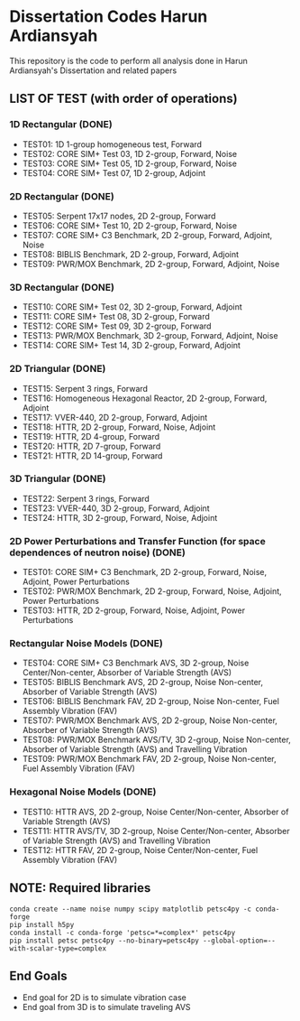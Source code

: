 # Dissertation Codes Harun Ardiansyah
This repository is the code to perform all analysis done in Harun Ardiansyah's Dissertation and related papers

## LIST OF TEST (with order of operations)

### 1D Rectangular (DONE)
- TEST01: 1D 1-group homogeneous test, Forward
- TEST02: CORE SIM+ Test 03, 1D 2-group, Forward, Noise
- TEST03: CORE SIM+ Test 05, 1D 2-group, Forward, Noise
- TEST04: CORE SIM+ Test 07, 1D 2-group, Adjoint

### 2D Rectangular (DONE)
- TEST05: Serpent 17x17 nodes, 2D 2-group, Forward
- TEST06: CORE SIM+ Test 10, 2D 2-group, Forward, Noise
- TEST07: CORE SIM+ C3 Benchmark, 2D 2-group, Forward, Adjoint, Noise
- TEST08: BIBLIS Benchmark, 2D 2-group, Forward, Adjoint
- TEST09: PWR/MOX Benchmark, 2D 2-group, Forward, Adjoint, Noise

### 3D Rectangular (DONE)
- TEST10: CORE SIM+ Test 02, 3D 2-group, Forward, Adjoint
- TEST11: CORE SIM+ Test 08, 3D 2-group, Forward
- TEST12: CORE SIM+ Test 09, 3D 2-group, Forward
- TEST13: PWR/MOX Benchmark, 3D 2-group, Forward, Adjoint, Noise
- TEST14: CORE SIM+ Test 14, 3D 2-group, Forward, Adjoint

### 2D Triangular (DONE)
- TEST15: Serpent 3 rings, Forward
- TEST16: Homogeneous Hexagonal Reactor, 2D 2-group, Forward, Adjoint
- TEST17: VVER-440, 2D 2-group, Forward, Adjoint
- TEST18: HTTR, 2D 2-group, Forward, Noise, Adjoint
- TEST19: HTTR, 2D 4-group, Forward
- TEST20: HTTR, 2D 7-group, Forward
- TEST21: HTTR, 2D 14-group, Forward

### 3D Triangular (DONE)
- TEST22: Serpent 3 rings, Forward
- TEST23: VVER-440, 3D 2-group, Forward, Adjoint
- TEST24: HTTR, 3D 2-group, Forward, Noise, Adjoint

### 2D Power Perturbations and Transfer Function (for space dependences of neutron noise) (DONE)
- TEST01: CORE SIM+ C3 Benchmark, 2D 2-group, Forward, Noise, Adjoint, Power Perturbations
- TEST02: PWR/MOX Benchmark, 2D 2-group, Forward, Noise, Adjoint, Power Perturbations
- TEST03: HTTR, 2D 2-group, Forward, Noise, Adjoint, Power Perturbations

### Rectangular Noise Models (DONE)
- TEST04: CORE SIM+ C3 Benchmark AVS, 3D 2-group, Noise Center/Non-center, Absorber of Variable Strength (AVS)
- TEST05: BIBLIS Benchmark AVS, 2D 2-group, Noise Non-center, Absorber of Variable Strength (AVS)
- TEST06: BIBLIS Benchmark FAV, 2D 2-group, Noise Non-center, Fuel Assembly Vibration (FAV)
- TEST07: PWR/MOX Benchmark AVS, 2D 2-group, Noise Non-center, Absorber of Variable Strength (AVS)
- TEST08: PWR/MOX Benchmark AVS/TV, 3D 2-group, Noise Non-center, Absorber of Variable Strength (AVS) and Travelling Vibration
- TEST09: PWR/MOX Benchmark FAV, 2D 2-group, Noise Non-center, Fuel Assembly Vibration (FAV)

### Hexagonal Noise Models (DONE)
- TEST10: HTTR AVS, 2D 2-group, Noise Center/Non-center, Absorber of Variable Strength (AVS)
- TEST11: HTTR AVS/TV, 3D 2-group, Noise Center/Non-center, Absorber of Variable Strength (AVS) and Travelling Vibration
- TEST12: HTTR FAV, 2D 2-group, Noise Center/Non-center, Fuel Assembly Vibration (FAV)

## NOTE: Required libraries
    conda create --name noise numpy scipy matplotlib petsc4py -c conda-forge
    pip install h5py
    conda install -c conda-forge 'petsc=*=complex*' petsc4py
    pip install petsc petsc4py --no-binary=petsc4py --global-option=--with-scalar-type=complex

## End Goals
- End goal for 2D is to simulate vibration case
- End goal from 3D is to simulate traveling AVS